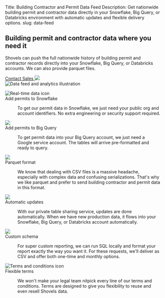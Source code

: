 Title: Building Contractor and Permit Data Feed
Description: Get nationwide building permit and contractor data directly in your Snowflake, Big Query, or Databricks environment with automatic updates and flexible delivery options.
slug: data-feed

<!-- hero -->
<section class="hero_container">
  <div class="hero_text-container">
    <h1 class="hero_title text-amber-300">Building permit and contractor data where you need it</h1>
    <p class="hero_description text-lime-50">Shovels can push the full nationwide history of building permit and contractor records directly into your Snowflake, Big Query, or Databricks accounts. We can also provide parquet files.</p>
    <div class="mt-10 flex items-center gap-x-6">
      <a href="{{ SITEURL }}/contact"
        class="px-5 py-2 md:px-10 md:py-4 bg-[#E8BD51] rounded justify-center items-center gap-2.5 inline-flex text-[#101727] md:text-lg font-medium whitespace-nowrap hover:opacity-[.85]" target="_blank">Contact Sales <img src="theme/images/caret-right.svg"></a>
    </div>
  </div>
  <div class="hero_image-container">
    <img class="max-h-[500px]" src="theme/images/data-feed/hero.svg" alt="Data feed and analytics illustration">
  </div>
</section>


<!-- elaboration -->
<section class="mx-auto my-24 max-w-7xl px-6">
  <!-- 'table' -->
  <dl class="elaboration_container 3xl:grid-cols-4">
    <div class="elaboration-card">
      <dt class="">
        <div class="mb-6">
          <img src="theme/images/data-feed/ping.png" alt="Real-time data icon">
        </div>
        <span class="elaboration-card_title">Add permits to Snowflake</span>
      </dt>
      <dd class="elaboration-card_text-container">
        <p class="flex-auto">To get our permit data in Snowflake, we just need your public org and account identifiers. No extra engineering or security support required.</p>
      </dd>
    </div>
    <div class="elaboration-card">
      <dt class="">
        <div class="mb-6">
          <img src="theme/images/data-feed/json.png">
        </div>
        <span class="elaboration-card_title">Add permits to Big Query</span>
      </dt>
      <dd class="elaboration-card_text-container">
        <p class="flex-auto">To get permit data into your Big Query account, we just need a Google service account. The tables will arrive pre-formatted and ready to query.</p>
      </dd>
    </div>
    <div class="elaboration-card">
      <dt class="">
        <div class="mb-6">
          <img src="theme/images/data-feed/accurate.png">
        </div>
        <span class="elaboration-card_title">Parquet format</span>
      </dt>
      <dd class="elaboration-card_text-container">
        <p class="flex-auto">We know that dealing with CSV files is a massive headache, especially with complex data and confusing serializations. That's why we like parquet and prefer to send building contractor and permit data in this format.</p>
      </dd>
    </div>
    <div class="elaboration-card">
      <dt class="">
        <div class="mb-6">
          <img src="theme/images/data-feed/metrics.png">
        </div>
        <span class="elaboration-card_title">Automatic updates</span>
      </dt>
      <dd class="elaboration-card_text-container">
        <p class="flex-auto">With our private table sharing service, updates are done automatically. When we have new production data, it flows into your Snowflake, Big Query, or Databricks account automatically.</p>
      </dd>
    </div>
    <div class="elaboration-card">
      <dt class="">
        <div class="mb-6">
          <img src="theme/images/data-feed/schema.png">
        </div>
        <span class="elaboration-card_title">Custom schema</span>
      </dt>
      <dd class="elaboration-card_text-container">
        <p class="flex-auto">For super custom reporting, we can run SQL locally and format your report exactly the way you want it. For these requests, we'll deliver as CSV and offer both one-time and monthly options.</p>
      </dd>
    </div>
    <div class="elaboration-card">
      <dt class="">
        <div class="mb-6">
          <img src="theme/images/data-feed/terms.png" alt="Terms and conditions icon">
        </div>
        <span class="elaboration-card_title">Flexible terms</span>
      </dt>
      <dd class="elaboration-card_text-container">
        <p class="flex-auto">We won't make your legal team nitpick every line of our terms and conditions. Terms are designed to give you flexibility to reuse and even resell Shovels data.</p>
      </dd>
    </div>
  </dl>
</section>
